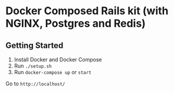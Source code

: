 # Docker Composed Rails kit (with NGINX, Postgres and Redis)

## Getting Started

1. Install Docker and Docker Compose
1. Run `./setup.sh`
1. Run `docker-compose up` or `start`

Go to `http://localhost/`
